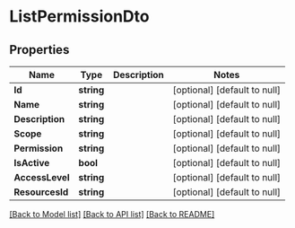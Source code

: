 # ListPermissionDto

## Properties
Name | Type | Description | Notes
------------ | ------------- | ------------- | -------------
**Id** | **string** |  | [optional] [default to null]
**Name** | **string** |  | [optional] [default to null]
**Description** | **string** |  | [optional] [default to null]
**Scope** | **string** |  | [optional] [default to null]
**Permission** | **string** |  | [optional] [default to null]
**IsActive** | **bool** |  | [optional] [default to null]
**AccessLevel** | **string** |  | [optional] [default to null]
**ResourcesId** | **string** |  | [optional] [default to null]

[[Back to Model list]](../README.md#documentation-for-models) [[Back to API list]](../README.md#documentation-for-api-endpoints) [[Back to README]](../README.md)

